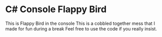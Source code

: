 # C# Console Flappy Bird

This is Flappy Bird in the console
This is a cobbled together mess that I made for fun during a break
Feel free to use the code if you really insist.
